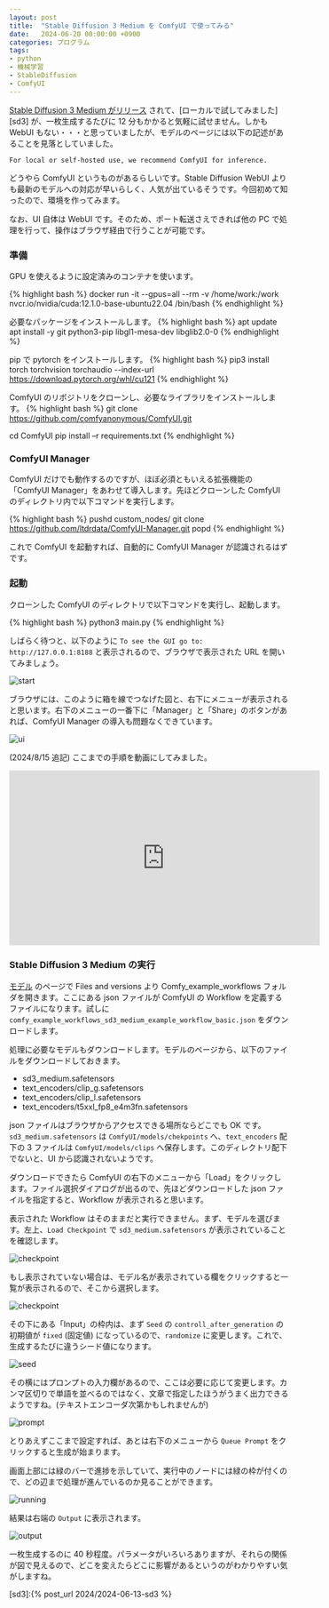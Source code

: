 ```yaml
---
layout: post
title:  "Stable Diffusion 3 Medium を ComfyUI で使ってみる"
date:   2024-06-20 00:00:00 +0900
categories: プログラム
tags:
- python
- 機械学習
- StableDiffusion
- ComfyUI
---
```

[Stable Diffusion 3 Medium がリリース][release] されて、[ローカルで試してみました][sd3] が、一枚生成するたびに 12 分もかかると気軽に試せません。しかも WebUI もない・・・と思っていましたが、モデルのページには以下の記述があることを見落としていました。

`For local or self-hosted use, we recommend ComfyUI for inference.`

どうやら ComfyUI というものがあるらしいです。Stable Diffusion WebUI よりも最新のモデルへの対応が早いらしく、人気が出ているそうです。今回初めて知ったので、環境を作ってみます。

なお、UI 自体は WebUI です。そのため、ポート転送さえできれば他の PC で処理を行って、操作はブラウザ経由で行うことが可能です。


### 準備
GPU を使えるように設定済みのコンテナを使います。

{% highlight bash %}
docker run -it --gpus=all --rm -v /home/work:/work nvcr.io/nvidia/cuda:12.1.0-base-ubuntu22.04 /bin/bash
{% endhighlight %}

必要なパッケージをインストールします。
{% highlight bash %}
apt update
apt install -y git python3-pip libgl1-mesa-dev libglib2.0-0
{% endhighlight %}

pip で pytorch をインストールします。
{% highlight bash %}
pip3 install torch torchvision torchaudio --index-url https://download.pytorch.org/whl/cu121
{% endhighlight %}

ComfyUI のリポジトリをクローンし、必要なライブラリをインストールします。
{% highlight bash %}
git clone https://github.com/comfyanonymous/ComfyUI.git

cd ComfyUI
pip install –r requirements.txt
{% endhighlight %}

### ComfyUI Manager
ComfyUI だけでも動作するのですが、ほぼ必須ともいえる拡張機能の「ComfyUI Manager」をあわせて導入します。先ほどクローンした ComfyUI のディレクトリ内で以下コマンドを実行します。

{% highlight bash %}
pushd custom_nodes/
git clone https://github.com/ltdrdata/ComfyUI-Manager.git
popd
{% endhighlight %}

これで ComfyUI を起動すれば、自動的に ComfyUI Manager が認識されるはずです。


### 起動
クローンした ComfyUI のディレクトリで以下コマンドを実行し、起動します。

{% highlight bash %}
python3 main.py
{% endhighlight %}

しばらく待つと、以下のように `To see the GUI go to: http://127.0.0.1:8188` と表示されるので、ブラウザで表示された URL を開いてみましょう。

![start][img1]


ブラウザには、このように箱を線でつなげた図と、右下にメニューが表示されると思います。右下のメニューの一番下に「Manager」と「Share」のボタンがあれば、ComfyUI Manager の導入も問題なくできています。

![ui][img2]

(2024/8/15 追記) ここまでの手順を動画にしてみました。

<iframe width="560" height="315" src="https://www.youtube.com/embed/lPsVbyLxZr4?si=jwHIQEyBiUG2L-Iq" title="YouTube video player" frameborder="0" allow="accelerometer; autoplay; clipboard-write; encrypted-media; gyroscope; picture-in-picture; web-share" referrerpolicy="strict-origin-when-cross-origin" allowfullscreen></iframe>

### Stable Diffusion 3 Medium の実行
[モデル][release] のページで Files and versions より Comfy_example_workflows フォルダを開きます。ここにある json ファイルが ComfyUI の Workflow を定義するファイルになります。試しに `comfy_example_workflows_sd3_medium_example_workflow_basic.json` をダウンロードします。

処理に必要なモデルもダウンロードします。モデルのページから、以下のファイルをダウンロードしておきます。

+ sd3_medium.safetensors
+ text_encoders/clip_g.safetensors
+ text_encoders/clip_l.safetensors
+ text_encoders/t5xxl_fp8_e4m3fn.safetensors

json ファイルはブラウザからアクセスできる場所ならどこでも OK です。`sd3_medium.safetensors` は `ComfyUI/models/chekpoints` へ、`text_encoders` 配下の 3 ファイルは `ComfyUI/models/clips` へ保存します。このディレクトリ配下でないと、UI から認識されないようです。

ダウンロードできたら ComfyUI の右下のメニューから「Load」をクリックします。ファイル選択ダイアログが出るので、先ほどダウンロードした json ファイルを指定すると、Workflow が表示されると思います。

表示された Workflow はそのままだと実行できません。まず、モデルを選びます。左上、`Load Checkpoint` で `sd3_medium.safetensors` が表示されていることを確認します。

![checkpoint][img3]

もし表示されていない場合は、モデル名が表示されている欄をクリックすると一覧が表示されるので、そこから選択します。

![checkpoint][img4]


その下にある「Input」の枠内は、まず `Seed` の `controll_after_generation` の初期値が `fixed` (固定値) になっているので、`randomize` に変更します。これで、生成するたびに違うシード値になります。

![seed][img5]

その横にはプロンプトの入力欄があるので、ここは必要に応じて変更します。カンマ区切りで単語を並べるのではなく、文章で指定したほうがうまく出力できるようですね。(テキストエンコーダ次第かもしれませんが)

![prompt][img6]

とりあえずここまで設定すれば、あとは右下のメニューから `Queue Prompt` をクリックすると生成が始まります。

画面上部には緑のバーで進捗を示していて、実行中のノードには緑の枠が付くので、どの辺まで処理が進んでいるのか見ることができます。

![running][img7]

結果は右端の `Output` に表示されます。

![output][img8]

一枚生成するのに 40 秒程度。パラメータがいろいろありますが、それらの関係が図で見えるので、どこを変えたらどこに影響があるというのがわかりやすい気がしますね。



[release]:https://ja.stability.ai/blog/stable-diffusion-3-medium
[sd3]:{% post_url 2024/2024-06-13-sd3 %}

[img1]:/assets/images/2024/06/ss-20240620-01.png
[img2]:/assets/images/2024/06/ss-20240620-02.png
[img3]:/assets/images/2024/06/ss-20240620-03.png
[img4]:/assets/images/2024/06/ss-20240620-04.png
[img5]:/assets/images/2024/06/ss-20240620-05.png
[img6]:/assets/images/2024/06/ss-20240620-06.png
[img7]:/assets/images/2024/06/ss-20240620-07.png
[img8]:/assets/images/2024/06/ss-20240620-08.png

